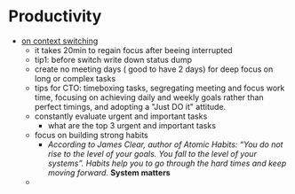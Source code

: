 # Productivity

* [on context switching](https://newsletter.eng-leadership.com/p/context-switching-one-of-the-worst?utm_source=post-email-title&publication_id=1115815&post_id=142303628&utm_campaign=email-post-title&isFreemail=true&r=5b&triedRedirect=true&utm_medium=email)
    * it takes 20min to regain focus after beeing interrupted
    * tip1: before switch write down status dump
    * create no meeting days ( good to have 2 days) for deep focus on long or complex tasks
    * tips for CTO: timeboxing tasks, segregating meeting and focus work time, focusing on achieving daily and weekly goals rather than perfect timings, and adopting a "Just DO it" attitude.
    * constantly evaluate urgent and important tasks
        * what are the top 3 urgent and important tasks
    * focus on building strong habits
        * *According to James Clear, author of Atomic Habits: “You do not rise to the level of your goals. You fall to the level of your systems”. Habits help you to go through the hard times and keep moving forward.* **System matters**
    * 
